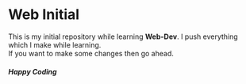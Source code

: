 
<h1> Web Initial </h1>
This is my initial repository while learning <strong>Web-Dev</strong>. I push everything which I make while learning.</br> If you want to make some changes then go ahead.
<h5>Happy Coding</h5>

